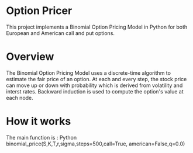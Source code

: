 # Option Pricer
This project implements a Binomial Option Pricing Model in Python for both European and American call and put options.
# Overview
The Binomial Option Pricing Model uses a discrete-time algorithm to estimate the fair price of an option.
At each and every step, the stock price can move up or down with probability which is derived from volatility and interst rates.
Backward induction is used to compute the option's value at each node.
# How it works
The main function is :
Python
binomial_price(S,K,T,r,sigma,steps=500,call=True, american=False,q=0.0)

